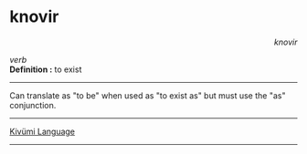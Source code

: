 
# knovir

<div align="right"><i>knovir</i></div>

*verb*  
**Definition :** to exist  

---

Can translate as "to be" when used as "to exist as" but must use the "as" conjunction.  

---

[Kivümi Language](../README.md)

---

